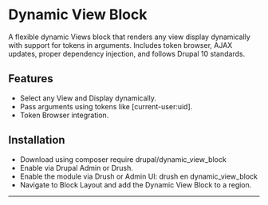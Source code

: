 # Dynamic View Block

A flexible dynamic Views block that renders any view display dynamically with support for tokens in arguments.
Includes token browser, AJAX updates, proper dependency injection, and follows Drupal 10 standards.

## Features
- Select any View and Display dynamically.
- Pass arguments using tokens like [current-user:uid].
- Token Browser integration.

## Installation
- Download using composer require drupal/dynamic_view_block
- Enable via Drupal Admin or Drush.
- Enable the module via Drush or Admin UI:
   drush en dynamic_view_block
- Navigate to Block Layout and add the Dynamic View Block to a region.

---
